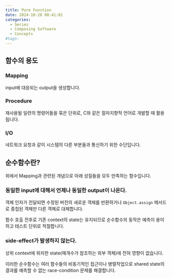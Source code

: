 ```yaml
---
title: Pure Function
date: 2024-10-28 08:41:01
categories:
  - Series
  - Composing Software
  - Concepts
#tags:
---
```

## 함수의 용도

### Mapping

input에 대응되는 output을 생성합니다.

### Procedure

재사용될 일련의 명령어들을 묶은 단위로, C와 같은 절차지향적 언어로 개발할 때 활용됩니다.

### I/O

네트워크 요청과 같이 시스템의 다른 부분들과 통신하기 위한 수단입니다.

## 순수함수란?

위에서 Mapping과 관련된 개념으로 아래 성질들을 모두 만족하는 함수입니다.

### 동일한 input에 대해서 언제나 동일한 output이 나온다.

객체 인자가 전달되면 수정된 버전의 새로운 객체를 반환하거나 `Object.assign` 메서드로 중첩된 객체만 다른 객체로 대체합니다.

함수 호출 전후로 기존 context의 state는 유지되므로 순수함수의 동작은 예측이 용이하고 테스트 단위로 적절합니다.

### side-effect가 발생하지 않는다.

상위 context에 위치한 state(매개수가 참조하는 외부 객체)에 전혀 영향이 없습니다.

이러한 순수함수는 여러 함수들의 비동기적인 접근이나 병렬작업으로 shared state의 결과를 예측할 수 없는 race-condition 문제를 해결합니다.
